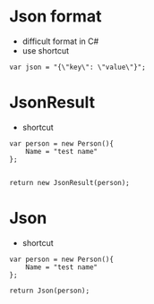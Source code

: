 # Json format

- difficult format in C#
- use shortcut

```
var json = "{\"key\": \"value\"}";
```

# JsonResult

- shortcut

```
var person = new Person(){
    Name = "test name"
};


return new JsonResult(person);
```

# Json

- shortcut

```
var person = new Person(){
    Name = "test name"
};

return Json(person);
```

